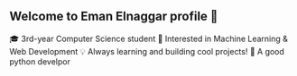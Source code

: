 ## Welcome to Eman Elnaggar profile 👋

<!--
**Eman-elnagggar/Eman-elnagggar** is a ✨ _special_ ✨ repository because its `README.md` (this file) appears on your GitHub profile.

Here are some ideas to get you started:
-->

🎓 3rd-year Computer Science student 
🧠 Interested in Machine Learning & Web Development
💡 Always learning and building cool projects! 
🐍 A good python develpor



